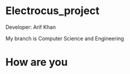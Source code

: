 # Electrocus_project
Developer: Arif Khan
<p>My branch is Computer Science and Engineering<p>
<h1>How are you<h1>
<!--
git config --global user.name "?"
git config --global user.email "?"






 -->